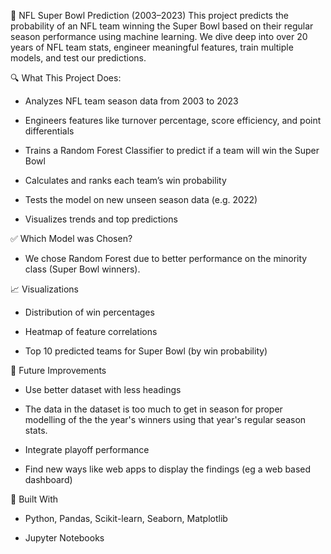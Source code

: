 🏈 NFL Super Bowl Prediction (2003–2023)
This project predicts the probability of an NFL team winning the Super Bowl based on their regular season performance using machine learning.
We dive deep into over 20 years of NFL team stats, engineer meaningful features, train multiple models, and test our predictions. 

🔍 What This Project Does:
- Analyzes NFL team season data from 2003 to 2023

- Engineers features like turnover percentage, score efficiency, and point differentials

- Trains a Random Forest Classifier to predict if a team will win the Super Bowl

- Calculates and ranks each team’s win probability

- Tests the model on new unseen season data (e.g. 2022)

- Visualizes trends and top predictions

✅ Which Model was Chosen?
- We chose Random Forest due to better performance on the minority class (Super Bowl winners).

📈 Visualizations
- Distribution of win percentages

- Heatmap of feature correlations

- Top 10 predicted teams for Super Bowl (by win probability)

🔬 Future Improvements
- Use better dataset with less headings

- The data in the dataset is too much to get in season for proper modelling of the the year's winners using that year's regular season stats.

- Integrate playoff performance

- Find new ways like web apps to display the findings (eg a web based dashboard)

🧠 Built With
- Python, Pandas, Scikit-learn, Seaborn, Matplotlib

- Jupyter Notebooks
 
